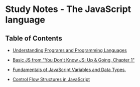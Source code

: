 # Study Notes - The JavaScript language

## Table of Contents

- [Understanding Programs and Programming Languages](https://github.com/jgchoti/studynote/blob/main/learning-js/programming-languages.md)

- [Basic JS from "You Don't Know JS: Up & Going, Chapter 1"](https://github.com/jgchoti/studynote/blob/main/learning-js/js-basic.md)

- [Fundamentals of JavaScript Variables and Data Types.](https://github.com/jgchoti/studynote/blob/main/learning-js/js-variable.md)

- [Control Flow Structures in JavaScript](https://github.com/jgchoti/studynote/blob/main/learning-js/js-control-flow.md)
